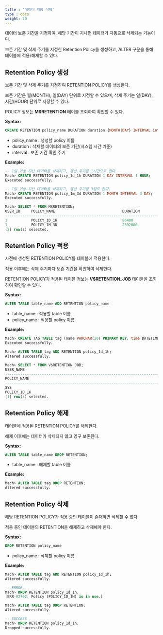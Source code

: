 ```yaml
---
title : '데이터 자동 삭제'
type : docs
weight: 70
---
```


데이터 보존 기간을 지정하여, 해당 기간이 지나면 데이터가 자동으로 삭제되는 기능이다.

보존 기간 및 삭제 주기를 지정한 Retention Policy를 생성하고, ALTER 구문을 통해 테이블에 적용/해제할 수 있다.

## Retention Policy 생성

보존 기간 및 삭제 주기를 지정하여 RETENTION POLICY를 생성한다.

보존 기간은 월(MONTH), 일(DAY) 단위로 지정할 수 있으며, 삭제 주기는 일(DAY), 시간(HOUR) 단위로 지정할 수 있다.

POLICY 정보는 **M$RETENTION** 테이블 조회하여 확인할 수 있다.

**Syntax:**

```sql
CREATE RETENTION policy_name DURATION duration {MONTH|DAY} INTERVAL interval {DAY|HOUR}
```

* policy_name : 생성할 policy 이름
* duration : 삭제할 데이터의 보존 기간(시스템 시간 기준)
* interval : 보존 기간 확인 주기

**Example:**

```sql
-- 1일 이상 지난 데이터를 삭제하고, 갱신 주기를 1시간으로 한다.
Mach> CREATE RETENTION policy_1d_1h DURATION 1 DAY INTERVAL 1 HOUR;
Executed successfully.

-- 1달 이상 지난 데이터를 삭제하고, 갱신 주기를 3일로 한다.
Mach> CREATE RETENTION policy_1m_3d DURATION 1 MONTH INTERVAL 3 DAY;
Executed successfully.

Mach> SELECT * FROM M$RETENTION;
USER_ID     POLICY_NAME                               DURATION             INTERVAL             
-----------------------------------------------------------------------------------------------------
1           POLICY_1D_1H                              86400                3600                 
1           POLICY_1M_3D                              2592000              259200               
[2] row(s) selected.
```

## Retention Policy 적용

사전에 생성된 RETENTION POLICY를 테이블에 적용한다.

적용 이후에는 삭제 주기마다 보존 기간을 확인하여 삭제한다.

RETENTION POLICY가 적용된 테이블 정보는 **V$RETENTION_JOB** 테이블을 조회하여 확인할 수 있다.

**Syntax:**
```sql
ALTER TABLE table_name ADD RETENTION policy_name
```

* table_name : 적용할 table 이름
* policy_name : 적용할 policy 이름

**Example:**

```sql
Mach> CREATE TAG TABLE tag (name VARCHAR(20) PRIMARY KEY, time DATETIME BASETIME, value DOUBLE SUMMARIZED);
Executed successfully.

Mach> ALTER TABLE tag ADD RETENTION policy_1d_1h;
Altered successfully.

Mach> SELECT * FROM V$RETENTION_JOB;
USER_NAME                                                                         TABLE_NAME                                                                        
-----------------------------------------------------------------------------------------------------------------------------------------------------------------------
POLICY_NAME                                                                       STATE                                                                             LAST_DELETED_TIME               
--------------------------------------------------------------------------------------------------------------------------------------------------------------------------------------------------------
SYS                                                                               TAG                                                                               
POLICY_1D_1H                                                                      WAITING                                                                           NULL                            
[1] row(s) selected.

```

## Retention Policy 해제

테이블에 적용된 RETENTION POLICY를 해제한다.

해제 이후에는 데이터가 삭제되지 않고 영구 보존된다.

**Syntax:**

```sql
ALTER TABLE table_name DROP RETENTION;
```

* table_name : 해제할 table 이름

**Example:**

```sql
Mach> ALTER TABLE tag DROP RETENTION;
Altered successfully.
```

## Retention Policy 삭제

해당 RETENTION POLICY가 적용 중인 테이블이 존재하면 삭제할 수 없다.

적용 중인 테이블의 RETENTION을 해제하고 삭제해야 한다.

**Syntax:**

```sql
DROP RETENTION policy_name
```

* policy_name : 삭제할 policy 이름

**Example:**

```sql
Mach> ALTER TABLE tag ADD RETENTION policy_1d_1h;
Altered successfully.

-- ERROR
Mach> DROP RETENTION policy_1d_1h;
[ERR-02702: Policy (POLICY_1D_1H) is in use.]

Mach> ALTER TABLE tag DROP RETENTION;
Altered successfully.

-- SUCCESS
Mach> DROP RETENTION policy_1d_1h;
Dropped successfully.
```
